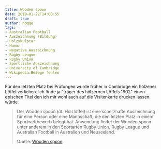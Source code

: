 ```yaml
---
title: Wooden spoon
date: 2018-01-22T14:00:55
draft: true
author: noqqe
tags:
- Australian Football
- Auszeichnung (Bildung)
- Holzskulptur
- Humor
- Negative Auszeichnung
- Rugby League
- Rugby Union
- Sportliche Auszeichnung
- University of Cambridge
- Wikipedia:Belege fehlen
---
```


Für den letzten Platz bei Prüfungen wurde früher in Cambridge ein hölzener
Löffel verliehen. Ich finde ja "träger des hölzernen Löffels 1902" einen
epischen Titel den ich mir wohl auch auf die Visitenkarte drucken lassen würde.

> Der Wooden spoon (dt. Holzlöffel) ist eine scherzhafte Auszeichnung für eine
> Person oder eine Mannschaft, die den letzten Platz in einem Sportwettbewerb
> belegt hat. Anwendung findet der Wooden spoon unter anderem in den Sportarten
> Rugby Union, Rugby League und Australian Football in Australien und
> Neuseeland.
>
> Quelle: [Wooden spoon](https://de.wikipedia.org/wiki/Wooden_spoon)
